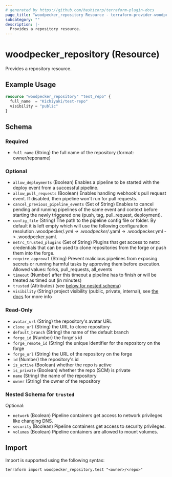 ```yaml
---
# generated by https://github.com/hashicorp/terraform-plugin-docs
page_title: "woodpecker_repository Resource - terraform-provider-woodpecker"
subcategory: ""
description: |-
  Provides a repository resource.
---
```


# woodpecker_repository (Resource)

Provides a repository resource.

## Example Usage

```terraform
resource "woodpecker_repository" "test_repo" {
  full_name  = "Kichiyaki/test-repo"
  visibility = "public"
}
```

<!-- schema generated by tfplugindocs -->
## Schema

### Required

- `full_name` (String) the full name of the repository (format: owner/reponame)

### Optional

- `allow_deployments` (Boolean) Enables a pipeline to be started with the deploy event from a successful pipeline.
- `allow_pull_requests` (Boolean) Enables handling webhook's pull request event. If disabled, then pipeline won't run for pull requests.
- `cancel_previous_pipeline_events` (Set of String) Enables to cancel pending and running pipelines of the same event and context before starting the newly triggered one (push, tag, pull_request, deployment).
- `config_file` (String) The path to the pipeline config file or folder. By default it is left empty which will use the following configuration resolution .woodpecker/*.yml -> .woodpecker/*.yaml -> .woodpecker.yml -> .woodpecker.yaml.
- `netrc_trusted_plugins` (Set of String) Plugins that get access to netrc credentials that can be used to clone repositories from the forge or push them into the forge.
- `require_approval` (String) Prevent malicious pipelines from exposing secrets or running harmful tasks by approving them before execution. Allowed values: forks, pull_requests, all_events
- `timeout` (Number) after this timeout a pipeline has to finish or will be treated as timed out (in minutes)
- `trusted` (Attributes) (see [below for nested schema](#nestedatt--trusted))
- `visibility` (String) project visibility (public, private, internal), see [the docs](https://woodpecker-ci.org/docs/usage/project-settings#project-visibility) for more info

### Read-Only

- `avatar_url` (String) the repository's avatar URL
- `clone_url` (String) the URL to clone repository
- `default_branch` (String) the name of the default branch
- `forge_id` (Number) the forge's id
- `forge_remote_id` (String) the unique identifier for the repository on the forge
- `forge_url` (String) the URL of the repository on the forge
- `id` (Number) the repository's id
- `is_active` (Boolean) whether the repo is active
- `is_private` (Boolean) whether the repo (SCM) is private
- `name` (String) the name of the repository
- `owner` (String) the owner of the repository

<a id="nestedatt--trusted"></a>
### Nested Schema for `trusted`

Optional:

- `network` (Boolean) Pipeline containers get access to network privileges like changing DNS.
- `security` (Boolean) Pipeline containers get access to security privileges.
- `volumes` (Boolean) Pipeline containers are allowed to mount volumes.

## Import

Import is supported using the following syntax:

```shell
terraform import woodpecker_repository.test "<owner>/<repo>"
```
